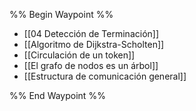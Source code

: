 %% Begin Waypoint %%
- [[04 Detección de Terminación]]
- [[Algoritmo de Dijkstra-Scholten]]
- [[Circulación de un token]]
- [[El grafo de nodos es un árbol]]
- [[Estructura de comunicación general]]

%% End Waypoint %%